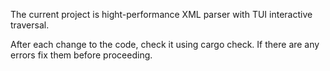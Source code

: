 The current project is hight-performance XML parser with TUI interactive traversal.

After each change to the code, check it using cargo check. If there are any errors fix them before proceeding.